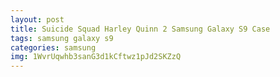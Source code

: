 ```yaml
---
layout: post
title: Suicide Squad Harley Quinn 2 Samsung Galaxy S9 Case
tags: samsung galaxy s9
categories: samsung
img: 1WvrUqwhb3sanG3d1kCftwz1pJd2SKZzQ
---
```

